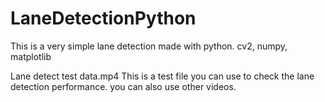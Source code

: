 # LaneDetectionPython
This is a very simple lane detection made with python. cv2, numpy, matplotlib

 Lane detect test data.mp4 This is a test file you can use to check the lane detection performance. you can also use other videos. 
